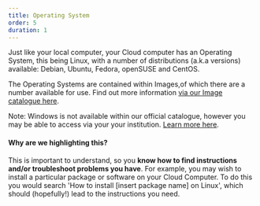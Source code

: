 ```yaml
---
title: Operating System
order: 5
duration: 1
---
```


Just like your local computer, your Cloud computer has an Operating System, this being Linux, with a number of distributions (a.k.a versions) available: Debian, Ubuntu, Fedora, openSUSE and CentOS.

The Operating Systems are contained within Images,of which there are a number available for use. Find out more information [via our Image catalogue here](https://support.ehelp.edu.au/support/solutions/articles/6000106269-image-catalog).

Note: Windows is not available within our official catalogue, however you may be able to access via your your institution. [Learn more here](https://support.ehelp.edu.au/support/solutions/articles/6000245786-summary-of-support-for-windows-instances-by-nectar-cloud-nodes).

#### Why are we highlighting this?

This is important to understand, so you **know how to find instructions and/or troubleshoot problems you have**. For example, you may wish to install a particular package or software on your Cloud Computer. To do this you would search 'How to install [insert package name] on Linux', which should (hopefully!) lead to the instructions you need.